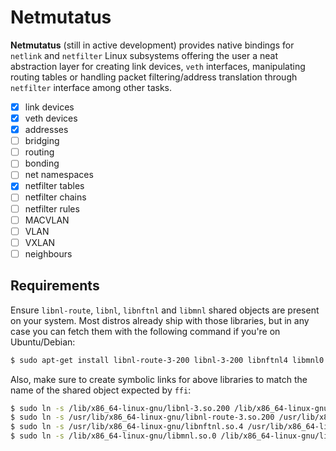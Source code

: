 # Netmutatus

**Netmutatus** (still in active development) provides native bindings for `netlink` and `netfilter` Linux subsystems offering the user a neat abstraction layer for creating link devices, `veth` interfaces, manipulating routing tables or handling packet filtering/address translation through `netfilter` interface among other tasks.

- [x] link devices
- [x] veth devices
- [x] addresses
- [ ] bridging
- [ ] routing
- [ ] bonding
- [ ] net namespaces
- [x] netfilter tables
- [ ] netfilter chains
- [ ] netfilter rules
- [ ] MACVLAN
- [ ] VLAN
- [ ] VXLAN
- [ ] neighbours

## Requirements

Ensure `libnl-route`, `libnl`, `libnftnl` and `libmnl` shared objects are present on your system. Most distros already ship
with those libraries, but in any case you can fetch them with the following command if you're on Ubuntu/Debian:

```bash
$ sudo apt-get install libnl-route-3-200 libnl-3-200 libnftnl4 libmnl0
```

Also, make sure to create symbolic links for above libraries to match the name of the shared object expected by `ffi`:

```bash
$ sudo ln -s /lib/x86_64-linux-gnu/libnl-3.so.200 /lib/x86_64-linux-gnu/libnl-3.so
$ sudo ln -s /usr/lib/x86_64-linux-gnu/libnl-route-3.so.200 /usr/lib/x86_64-linux-gnu/libnl-route-3.so
$ sudo ln -s /usr/lib/x86_64-linux-gnu/libnftnl.so.4 /usr/lib/x86_64-linux-gnu/libnftnl.so
$ sudo ln -s /lib/x86_64-linux-gnu/libmnl.so.0 /lib/x86_64-linux-gnu/libmnl.so
```
